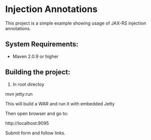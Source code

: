 Injection Annotations
=====================
This project is a simple example showing usage of JAX-RS injection annotations.

System Requirements:
-------------------------
- Maven 2.0.9 or higher

Building the project:
-------------------------
1. In root directoy

mvn jetty:run

This will build a WAR and run it with embedded Jetty

Then open browser and go to:

http://localhost:9095

Submit form and follow links.
